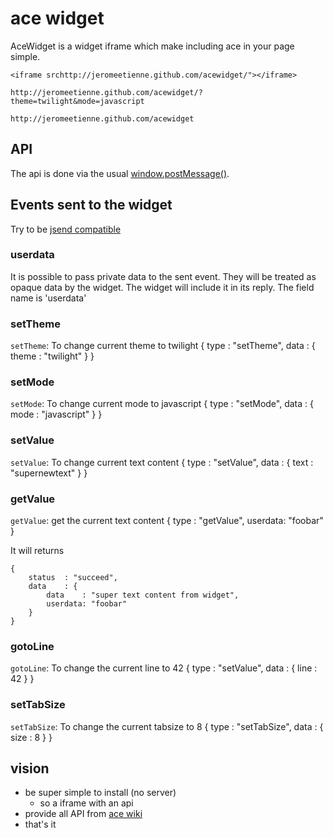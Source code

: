 # ace widget

AceWidget is a widget iframe which make including ace in your page simple.

    <iframe srchttp://jeromeetienne.github.com/acewidget/"></iframe>
   
    http://jeromeetienne.github.com/acewidget/?theme=twilight&mode=javascript
    
    http://jeromeetienne.github.com/acewidget
   
## API

The api is done via the usual
[window.postMessage()](https://developer.mozilla.org/en/DOM/window.postMessage).

## Events sent to the widget

Try to be [jsend compatible](http://labs.omniti.com/labs/jsend/wiki)

### userdata

It is possible to pass private data to the sent event. They
will be treated as opaque data by the widget. The widget will
include it in its reply. The field name is 'userdata'

### setTheme
`setTheme`: To change current theme to twilight
    {
        type    : "setTheme",
        data    : {
            theme   : "twilight"
        }
    }

### setMode
`setMode`: To change current mode to javascript
    {
        type    : "setMode",
        data    : {
            mode    : "javascript"
        }
    }

### setValue
`setValue`: To change current text content
    {
        type    : "setValue",
        data    : {
            text    : "supernewtext"
        }
    }

### getValue
`getValue`: get the current text content
    {
        type    : "getValue",
        userdata: "foobar"
    }
    
It will returns

    {
        status  : "succeed",
        data    : {
            data    : "super text content from widget",
            userdata: "foobar"
        }
    }

### gotoLine
`gotoLine`: To change the current line to 42
    {
        type    : "setValue",
        data    : {
            line    : 42
        }
    }

### setTabSize
`setTabSize`: To change the current tabsize to 8
    {
        type    : "setTabSize",
        data    : {
            size    : 8
        }
    }

## vision

* be super simple to install (no server)
  * so a iframe with an api
* provide all API from [ace wiki](https://github.com/ajaxorg/ace/wiki/Embedding---API)
* that's it


